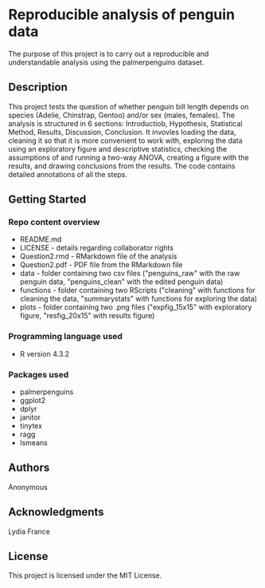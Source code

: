 # Reproducible analysis of penguin data

The purpose of this project is to carry out a reproducible and understandable analysis using the palmerpenguins dataset.

## Description

This project tests the question of whether penguin bill length depends on species (Adelie, Chinstrap, Gentoo) and/or sex (males, females). The analysis is structured in 6 sections: Introductiob, Hypothesis, Statistical Method, Results, Discussion, Conclusion. It invovles loading the data, cleaning it so that it is more convenient to work with, exploring the data using an exploratory figure and descriptive statistics, checking the assumptions of and running a two-way ANOVA, creating a figure with the results, and drawing conclusions from the results. The code contains detailed annotations of all the steps.

## Getting Started

### Repo content overview

* README.md
* LICENSE - details regarding collaborator rights
* Question2.rmd - RMarkdown file of the analysis
* Question2.pdf - PDF file from the RMarkdown file
* data - folder containing two csv files ("penguins_raw" with the raw penguin data, "penguins_clean" with the edited penguin data)
* functions - folder containing two RScripts ("cleaning" with functions for cleaning the data, "summarystats" with functions for exploring the data)
* plots - folder containing two .png files ("expfig_15x15" with exploratory figure, "resfig_20x15" with results figure)

### Programming language used

* R version 4.3.2

### Packages used

* palmerpenguins
* ggplot2
* dplyr
* janitor
* tinytex
* ragg
* lsmeans

## Authors

Anonymous

## Acknowledgments

Lydia France

## License

This project is licensed under the MIT License.
